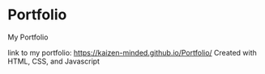 # Portfolio
My Portfolio

link to my portfolio: https://kaizen-minded.github.io/Portfolio/
Created with HTML, CSS, and Javascript
